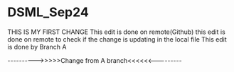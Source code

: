 # DSML_Sep24

THIS IS MY FIRST CHANGE 
This edit is done on remote(Github)
this edit is done on remote to check if the change is updating in the local file
This edit is done by Branch A

---------->>>>>Change from A branch<<<<<<--------- 